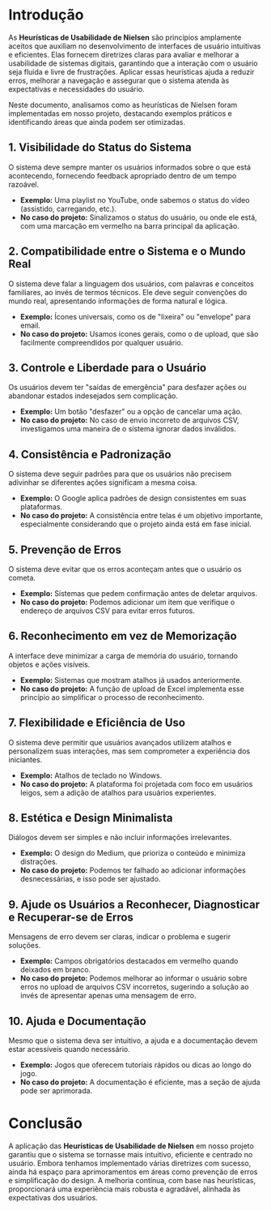 # Introdução

As **Heurísticas de Usabilidade de Nielsen** são princípios amplamente aceitos que auxiliam no desenvolvimento de interfaces de usuário intuitivas e eficientes. Elas fornecem diretrizes claras para avaliar e melhorar a usabilidade de sistemas digitais, garantindo que a interação com o usuário seja fluida e livre de frustrações. Aplicar essas heurísticas ajuda a reduzir erros, melhorar a navegação e assegurar que o sistema atenda às expectativas e necessidades do usuário.

Neste documento, analisamos como as heurísticas de Nielsen foram implementadas em nosso projeto, destacando exemplos práticos e identificando áreas que ainda podem ser otimizadas.

## 1. Visibilidade do Status do Sistema
O sistema deve sempre manter os usuários informados sobre o que está acontecendo, fornecendo feedback apropriado dentro de um tempo razoável.

- **Exemplo:** Uma playlist no YouTube, onde sabemos o status do vídeo (assistido, carregando, etc.).
- **No caso do projeto:** Sinalizamos o status do usuário, ou onde ele está, com uma marcação em vermelho na barra principal da aplicação.

## 2. Compatibilidade entre o Sistema e o Mundo Real
O sistema deve falar a linguagem dos usuários, com palavras e conceitos familiares, ao invés de termos técnicos. Ele deve seguir convenções do mundo real, apresentando informações de forma natural e lógica.

- **Exemplo:** Ícones universais, como os de "lixeira" ou "envelope" para email.
- **No caso do projeto:** Usamos ícones gerais, como o de upload, que são facilmente compreendidos por qualquer usuário.

## 3. Controle e Liberdade para o Usuário
Os usuários devem ter "saídas de emergência" para desfazer ações ou abandonar estados indesejados sem complicação.

- **Exemplo:** Um botão "desfazer" ou a opção de cancelar uma ação.
- **No caso do projeto:** No caso de envio incorreto de arquivos CSV, investigamos uma maneira de o sistema ignorar dados inválidos.

## 4. Consistência e Padronização
O sistema deve seguir padrões para que os usuários não precisem adivinhar se diferentes ações significam a mesma coisa.

- **Exemplo:** O Google aplica padrões de design consistentes em suas plataformas.
- **No caso do projeto:** A consistência entre telas é um objetivo importante, especialmente considerando que o projeto ainda está em fase inicial.

## 5. Prevenção de Erros
O sistema deve evitar que os erros aconteçam antes que o usuário os cometa.

- **Exemplo:** Sistemas que pedem confirmação antes de deletar arquivos.
- **No caso do projeto:** Podemos adicionar um item que verifique o endereço de arquivos CSV para evitar erros futuros.

## 6. Reconhecimento em vez de Memorização
A interface deve minimizar a carga de memória do usuário, tornando objetos e ações visíveis.

- **Exemplo:** Sistemas que mostram atalhos já usados anteriormente.
- **No caso do projeto:** A função de upload de Excel implementa esse princípio ao simplificar o processo de reconhecimento.

## 7. Flexibilidade e Eficiência de Uso
O sistema deve permitir que usuários avançados utilizem atalhos e personalizem suas interações, mas sem comprometer a experiência dos iniciantes.

- **Exemplo:** Atalhos de teclado no Windows.
- **No caso do projeto:** A plataforma foi projetada com foco em usuários leigos, sem a adição de atalhos para usuários experientes.

## 8. Estética e Design Minimalista
Diálogos devem ser simples e não incluir informações irrelevantes.

- **Exemplo:** O design do Medium, que prioriza o conteúdo e minimiza distrações.
- **No caso do projeto:** Podemos ter falhado ao adicionar informações desnecessárias, e isso pode ser ajustado.

## 9. Ajude os Usuários a Reconhecer, Diagnosticar e Recuperar-se de Erros
Mensagens de erro devem ser claras, indicar o problema e sugerir soluções.

- **Exemplo:** Campos obrigatórios destacados em vermelho quando deixados em branco.
- **No caso do projeto:** Podemos melhorar ao informar o usuário sobre erros no upload de arquivos CSV incorretos, sugerindo a solução ao invés de apresentar apenas uma mensagem de erro.

## 10. Ajuda e Documentação
Mesmo que o sistema deva ser intuitivo, a ajuda e a documentação devem estar acessíveis quando necessário.

- **Exemplo:** Jogos que oferecem tutoriais rápidos ou dicas ao longo do jogo.
- **No caso do projeto:** A documentação é eficiente, mas a seção de ajuda pode ser aprimorada.

# Conclusão

A aplicação das **Heurísticas de Usabilidade de Nielsen** em nosso projeto garantiu que o sistema se tornasse mais intuitivo, eficiente e centrado no usuário. Embora tenhamos implementado várias diretrizes com sucesso, ainda há espaço para aprimoramentos em áreas como prevenção de erros e simplificação do design. A melhoria contínua, com base nas heurísticas, proporcionará uma experiência mais robusta e agradável, alinhada às expectativas dos usuários.

